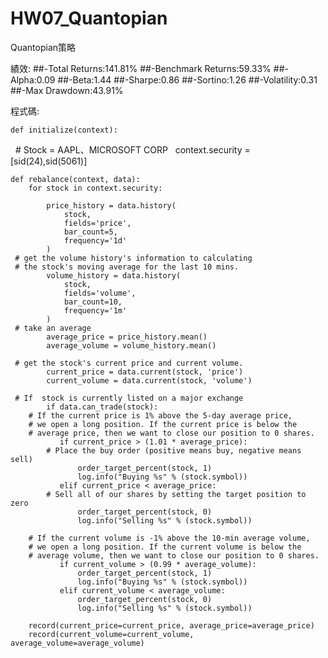 # HW07_Quantopian
Quantopian策略

績效:
##-Total Returns:141.81%
##-Benchmark Returns:59.33%
##-Alpha:0.09
##-Beta:1.44
##-Sharpe:0.86
##-Sortino:1.26
##-Volatility:0.31
##-Max Drawdown:43.91%

程式碼:

    def initialize(context):
     # Stock = AAPL、MICROSOFT CORP
        context.security = [sid(24),sid(5061)]

    def rebalance(context, data):
        for stock in context.security:

            price_history = data.history(
                stock,
                fields='price',
                bar_count=5,
                frequency='1d'
            )
     # get the volume history's information to calculating 
     # the stock's moving average for the last 10 mins.
            volume_history = data.history(
                stock,
                fields='volume',
                bar_count=10,
                frequency='1m'
            )
     # take an average 
            average_price = price_history.mean()
            average_volume = volume_history.mean()
    
     # get the stock's current price and current volume. 
            current_price = data.current(stock, 'price') 
            current_volume = data.current(stock, 'volume')
        
     # If  stock is currently listed on a major exchange
            if data.can_trade(stock):
        # If the current price is 1% above the 5-day average price, 
        # we open a long position. If the current price is below the 
        # average price, then we want to close our position to 0 shares.
               if current_price > (1.01 * average_price):
            # Place the buy order (positive means buy, negative means sell)
                   order_target_percent(stock, 1)
                   log.info("Buying %s" % (stock.symbol))
               elif current_price < average_price:
            # Sell all of our shares by setting the target position to zero
                   order_target_percent(stock, 0)
                   log.info("Selling %s" % (stock.symbol))
               
        # If the current volume is -1% above the 10-min average volume, 
        # we open a long position. If the current volume is below the 
        # average volume, then we want to close our position to 0 shares.
               if current_volume > (0.99 * average_volume):
                   order_target_percent(stock, 1)
                   log.info("Buying %s" % (stock.symbol))
               elif current_volume < average_volume:
                   order_target_percent(stock, 0)
                   log.info("Selling %s" % (stock.symbol))
                
        record(current_price=current_price, average_price=average_price)
        record(current_volume=current_volume, average_volume=average_volume)
